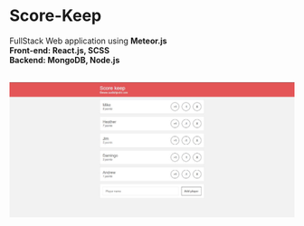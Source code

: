 # Score-Keep
FullStack Web application using <b>Meteor.js</b> <br>
<b>Front-end: React.js, SCSS</b> <br>
<b>Backend: MongoDB, Node.js</b> <br><br>

![Image Score-keep](Front-end.JPG)
